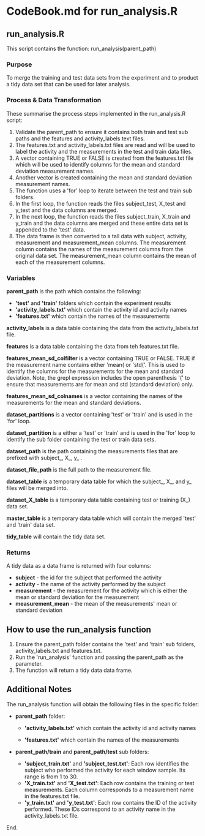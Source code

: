 # CodeBook.md for run_analysis.R

## run_analysis.R

This script contains the function:  run_analysis(parent_path)

### Purpose
To merge the training and test data sets from the experiment and to product a tidy data set that can be used for later analysis.

### Process & Data Transformation
These summarise the process steps implemented in the run_analysis.R script:

1. Validate the parent_path to ensure it contains both train and test sub paths and the features and activity_labels text files.
2. The features.txt and activity_labels.txt files are read and will be used to label the activity and the measurements in the test and train data files.
3. A vector containing TRUE or FALSE is created from the features.txt file which will be used to identify columns for the mean and standard deviation measurement names.
4. Another vector is created containing the mean and standard deviation measurement names.
5. The function uses a 'for' loop to iterate between the test and train sub folders.
6. In the first loop, the function reads the files subject_test, X_test and y_test and the data columns are merged.
7. In the next loop, the function reads the files subject_train, X_train and y_train and the data columns are merged and these entire data set is appended to the 'test' data.
8. The data frame is then converted to a tall data with subject, activity, measurement and measurement_mean columns. The measurement column contains the names of the measurement columns from the original data set.  The measurement_mean column contains the mean of each of the measurement columns.

### Variables
<b>parent_path</b> is the path which contains the following:
* <b>'test'</b> and <b>'train'</b> folders which contain the experiment results
* <b>'activity_labels.txt'</b> which contain the activity id and activity names
* <b>'features.txt'</b> which contain the names of the measurements

<b>activity_labels</b> is a data table containing the data from the activity_labels.txt file.

<b>features</b> is a data table containing the data from teh features.txt file.

<b>features_mean_sd_colfilter</b> is a vector containing TRUE or FALSE.  TRUE if the measurement name contains either 'mean( or 'std('.  This is used to identify the columns for the measurements for the mean and standard deviation. Note, the grepl expression includes the open parenthesis '(' to ensure that measurements are for mean and std (standard deviation) only.

<b>features_mean_sd_colnames</b> is a vector containing the names of the measurements for the mean and standard deviations.

<b>dataset_partitions</b> is a vector containing 'test' or 'train' and is used in the 'for' loop.

<b>dataset_partition</b> is a either a 'test' or 'train' and is used in the 'for' loop to identify the sub folder containing the test or train data sets.

<b>dataset_path</b> is the path containing the measurements files that are prefixed with subject_, X_, y_ .

<b>dataset_file_path</b> is the full path to the measurement file. 

<b>dataset_table</b> is a temporary data table for which the subject_, X_, and y_ files will be merged into.

<b>dataset_X_table</b> is a temporary data table containing test or training (X_) data set.

<b>master_table</b> is a temporary data table which will contain the merged 'test' and 'train' data set.

<b>tidy_table</b> will contain the tidy data set.

### Returns
A tidy data as a data frame is returned with four columns:
* <b>subject</b> - the id for the subject that performed the activity
* <b>activity</b> - the name of the activity performed by the subject
* <b>measurement</b> - the measurement for the activity which is either the mean or standard deviation for the measurement
* <b>measurement_mean</b> - the mean of the measurements' mean or standard deviation

## How to use the run_analysis function

1. Ensure the parent_path folder contains the 'test' and 'train' sub folders, activity_labels.txt and features.txt.
2. Run the 'run_analysis' function and passing the parent_path as the parameter.
3. The function will return a tidy data data frame.

## Additional Notes

The run_analysis function will obtain the following files in the specific folder:

* <b>parent_path</b> folder:
  
  * <b>'activity_labels.txt'</b> which contain the activity id and activity names
  
  * <b>'features.txt'</b> which contain the names of the measurements
  
* <b>parent_path/train</b> and <b>parent_path/test</b> sub folders:
  
  * <b>'subject_train.txt'</b> and <b>'subject_test.txt'</b>: Each row identifies the subject who performed the activity for each window sample. Its range is from 1 to 30.
  * <b>'X_train.txt'</b> and <b>'X_test.txt'</b>: Each row contains the training or test measurements. Each column corresponds to a measurement name in the features.txt file.
  * <b>'y_train.txt'</b> and <b>'y_test.txt'</b>: Each row contains the ID of the activity performed. These IDs correspond to an activity name in the activity_labels.txt file.

End.
